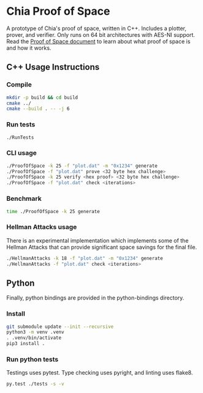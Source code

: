 # Chia Proof of Space

A prototype of Chia's proof of space, written in C++. Includes a plotter, prover, and verifier.
Only runs on 64 bit architectures with AES-NI support. Read the [Proof of Space document](https://www.chia.net/assets/proof_of_space.pdf) to learn about what proof of space is and how it works.

## C++ Usage Instructions

### Compile

```bash
mkdir -p build && cd build
cmake ../
cmake --build . -- -j 6
```

### Run tests

```bash
./RunTests
```

### CLI usage

```bash
./ProofOfSpace -k 25 -f "plot.dat" -m "0x1234" generate
./ProofOfSpace -f "plot.dat" prove <32 byte hex challenge>
./ProofOfSpace -k 25 verify <hex proof> <32 byte hex challenge>
./ProofOfSpace -f "plot.dat" check <iterations>
```

### Benchmark

```bash
time ./ProofOfSpace -k 25 generate
```


### Hellman Attacks usage

There is an experimental implementation which implements some of the Hellman Attacks that can provide significant space savings for the final file.


```bash
./HellmanAttacks -k 18 -f "plot.dat" -m "0x1234" generate
./HellmanAttacks -f "plot.dat" check <iterations>
```

## Python

Finally, python bindings are provided in the python-bindings directory.

### Install

```bash
git submodule update --init --recursive
python3 -m venv .venv
. .venv/bin/activate
pip3 install .
```

### Run python tests

Testings uses pytest. Type checking uses pyright, and linting uses flake8.

```bash
py.test ./tests -s -v
```
